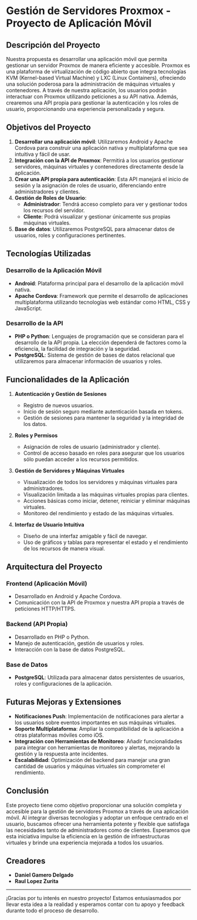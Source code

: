 # Gestión de Servidores Proxmox - Proyecto de Aplicación Móvil

## Descripción del Proyecto

Nuestra propuesta es desarrollar una aplicación móvil que permita gestionar un servidor Proxmox de manera eficiente y accesible. Proxmox es una plataforma de virtualización de código abierto que integra tecnologías KVM (Kernel-based Virtual Machine) y LXC (Linux Containers), ofreciendo una solución poderosa para la administración de máquinas virtuales y contenedores. A través de nuestra aplicación, los usuarios podrán interactuar con Proxmox utilizando peticiones a su API nativa. Además, crearemos una API propia para gestionar la autenticación y los roles de usuario, proporcionando una experiencia personalizada y segura.

## Objetivos del Proyecto

1. **Desarrollar una aplicación móvil**: Utilizaremos Android y Apache Cordova para construir una aplicación nativa y multiplataforma que sea intuitiva y fácil de usar.
2. **Integración con la API de Proxmox**: Permitirá a los usuarios gestionar servidores, máquinas virtuales y contenedores directamente desde la aplicación.
3. **Crear una API propia para autenticación**: Esta API manejará el inicio de sesión y la asignación de roles de usuario, diferenciando entre administradores y clientes.
4. **Gestión de Roles de Usuario**:
   - **Administrador**: Tendrá acceso completo para ver y gestionar todos los recursos del servidor.
   - **Cliente**: Podrá visualizar y gestionar únicamente sus propias máquinas virtuales.
5. **Base de datos**: Utilizaremos PostgreSQL para almacenar datos de usuarios, roles y configuraciones pertinentes.

## Tecnologías Utilizadas

### Desarrollo de la Aplicación Móvil
- **Android**: Plataforma principal para el desarrollo de la aplicación móvil nativa.
- **Apache Cordova**: Framework que permite el desarrollo de aplicaciones multiplataforma utilizando tecnologías web estándar como HTML, CSS y JavaScript.

### Desarrollo de la API
- **PHP o Python**: Lenguajes de programación que se consideran para el desarrollo de la API propia. La elección dependerá de factores como la eficiencia, la facilidad de integración y la seguridad.
- **PostgreSQL**: Sistema de gestión de bases de datos relacional que utilizaremos para almacenar información de usuarios y roles.

## Funcionalidades de la Aplicación

1. **Autenticación y Gestión de Sesiones**
   - Registro de nuevos usuarios.
   - Inicio de sesión seguro mediante autenticación basada en tokens.
   - Gestión de sesiones para mantener la seguridad y la integridad de los datos.

2. **Roles y Permisos**
   - Asignación de roles de usuario (administrador y cliente).
   - Control de acceso basado en roles para asegurar que los usuarios sólo puedan acceder a los recursos permitidos.

3. **Gestión de Servidores y Máquinas Virtuales**
   - Visualización de todos los servidores y máquinas virtuales para administradores.
   - Visualización limitada a las máquinas virtuales propias para clientes.
   - Acciones básicas como iniciar, detener, reiniciar y eliminar máquinas virtuales.
   - Monitoreo del rendimiento y estado de las máquinas virtuales.

4. **Interfaz de Usuario Intuitiva**
   - Diseño de una interfaz amigable y fácil de navegar.
   - Uso de gráficos y tablas para representar el estado y el rendimiento de los recursos de manera visual.

## Arquitectura del Proyecto

### Frontend (Aplicación Móvil)
- Desarrollado en Android y Apache Cordova.
- Comunicación con la API de Proxmox y nuestra API propia a través de peticiones HTTP/HTTPS.

### Backend (API Propia)
- Desarrollado en PHP o Python.
- Manejo de autenticación, gestión de usuarios y roles.
- Interacción con la base de datos PostgreSQL.

### Base de Datos
- **PostgreSQL**: Utilizada para almacenar datos persistentes de usuarios, roles y configuraciones de la aplicación.

## Futuras Mejoras y Extensiones

- **Notificaciones Push**: Implementación de notificaciones para alertar a los usuarios sobre eventos importantes en sus máquinas virtuales.
- **Soporte Multiplataforma**: Ampliar la compatibilidad de la aplicación a otras plataformas móviles como iOS.
- **Integración con Herramientas de Monitoreo**: Añadir funcionalidades para integrar con herramientas de monitoreo y alertas, mejorando la gestión y la respuesta ante incidentes.
- **Escalabilidad**: Optimización del backend para manejar una gran cantidad de usuarios y máquinas virtuales sin comprometer el rendimiento.

## Conclusión

Este proyecto tiene como objetivo proporcionar una solución completa y accesible para la gestión de servidores Proxmox a través de una aplicación móvil. Al integrar diversas tecnologías y adoptar un enfoque centrado en el usuario, buscamos ofrecer una herramienta potente y flexible que satisfaga las necesidades tanto de administradores como de clientes. Esperamos que esta iniciativa impulse la eficiencia en la gestión de infraestructuras virtuales y brinde una experiencia mejorada a todos los usuarios.

## Creadores

- **Daniel Gamero Delgado**
- **Raul Lopez Zurita**

---

¡Gracias por tu interés en nuestro proyecto! Estamos entusiasmados por llevar esta idea a la realidad y esperamos contar con tu apoyo y feedback durante todo el proceso de desarrollo.
